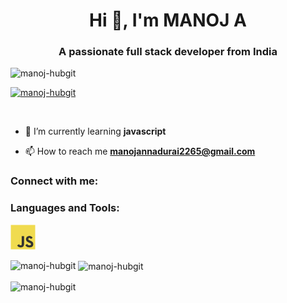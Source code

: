 <h1 align="center">Hi 👋, I'm MANOJ A</h1>
<h3 align="center">A passionate full stack developer from India</h3>

<p align="left"> <img src="https://komarev.com/ghpvc/?username=manoj-hubgit&label=Profile%20views&color=0e75b6&style=flat" alt="manoj-hubgit" /> </p>

<p align="left"> <a href="https://github.com/ryo-ma/github-profile-trophy"><img src="https://github-profile-trophy.vercel.app/?username=manoj-hubgit" alt="manoj-hubgit" /></a> </p>

<p align="left"> <a href="https://twitter.com/" target="blank"><img src="https://img.shields.io/twitter/follow/?logo=twitter&style=for-the-badge" alt="" /></a> </p>

- 🌱 I’m currently learning **javascript**

- 📫 How to reach me **manojannadurai2265@gmail.com**

<h3 align="left">Connect with me:</h3>
<p align="left">
</p>

<h3 align="left">Languages and Tools:</h3>
<p align="left"> <a href="https://developer.mozilla.org/en-US/docs/Web/JavaScript" target="_blank" rel="noreferrer"> <img src="https://raw.githubusercontent.com/devicons/devicon/master/icons/javascript/javascript-original.svg" alt="javascript" width="40" height="40"/> </a> </p>

<p><img align="left" src="https://github-readme-stats.vercel.app/api/top-langs?username=manoj-hubgit&show_icons=true&locale=en&layout=compact" alt="manoj-hubgit" /></p>

<p>&nbsp;<img align="center" src="https://github-readme-stats.vercel.app/api?username=manoj-hubgit&show_icons=true&locale=en" alt="manoj-hubgit" /></p>

<p><img align="center" src="https://github-readme-streak-stats.herokuapp.com/?user=manoj-hubgit&" alt="manoj-hubgit" /></p>

